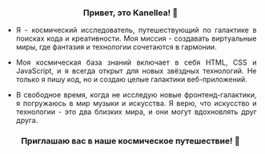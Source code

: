 <h3 align="center"> Привет, это Kanellea! 🚀 </h3>

- <p align="justify"> Я - космический исследователь, путешествующий по галактике в поисках кода и креативности. Моя миссия - создавать виртуальные миры, где фантазия и технологии сочетаются в гармонии. </p>
- <p align="justify"> Моя космическая база знаний включает в себя HTML, CSS и JavaScript, и я всегда открыт для новых звёздных технологий. Не только я пишу код, но и создаю целые галактики веб-приложений. </p>
- <p align="justify"> В свободное время, когда не исследую новые фронтенд-галактики, я погружаюсь в мир музыки и искусства. Я верю, что искусство и технологии - это два близких мира, и они могут вдохновлять друг друга. </p>

<h3 align="center"> Приглашаю вас в наше космическое путешествие! 🚀 </h3>
